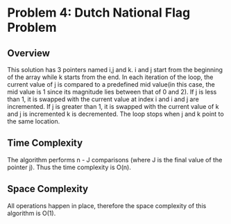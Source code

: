 # Problem 4: Dutch National Flag Problem
## Overview
This solution has 3 pointers named i,j and k. 
i and j start from the beginning of the array while k starts from the end.
In each iteration of the loop, the current value of j is compared to a predefined mid value(in this case, the mid value is 1 since its magnitude lies between that of 0 and 2). If j is less than 1, it is swapped with the current value at index i and i and j are incremented. If j is greater than 1, it is swapped with the current value of k and j is incremented k is decremented. The loop stops when j and k point to the same location.

## Time Complexity
The algorithm performs n - J comparisons (where J is the final value of the pointer j). Thus the time complexity is O(n).

## Space Complexity
All operations happen in place, therefore the space complexity of this algorithm is O(1). 